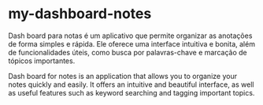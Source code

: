 # my-dashboard-notes
Dash board para notas é um aplicativo que permite organizar as anotações de forma simples e rápida.
Ele oferece uma interface intuitiva e bonita, além de funcionalidades úteis, como busca por palavras-chave e marcação de tópicos importantes.

Dash board for notes is an application that allows you to organize your notes quickly and easily. It offers an intuitive and beautiful interface, as well as useful features such as keyword searching and tagging important topics.
